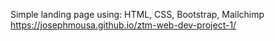 Simple landing page using: HTML, CSS, Bootstrap, Mailchimp
https://josephmousa.github.io/ztm-web-dev-project-1/
